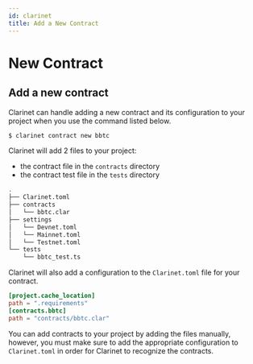 ```yaml
---
id: clarinet
title: Add a New Contract
---
```


# New Contract

## Add a new contract

Clarinet can handle adding a new contract and its configuration to your project when you use the command listed below.

```bash
$ clarinet contract new bbtc
```

Clarinet will add 2 files to your project:
- the contract file in the `contracts` directory
- the contract test file in the `tests` directory

```bash
.
├── Clarinet.toml
├── contracts
│   └── bbtc.clar
├── settings
│   └── Devnet.toml
│   └── Mainnet.toml
│   └── Testnet.toml
└── tests
    └── bbtc_test.ts
```

Clarinet will also add a configuration to the `Clarinet.toml` file for your contract.

```toml
[project.cache_location]
path = ".requirements"
[contracts.bbtc]
path = "contracts/bbtc.clar"
```

You can add contracts to your project by adding the files manually, however, you must make sure to add the appropriate configuration
to `Clarinet.toml` in order for Clarinet to recognize the contracts.
